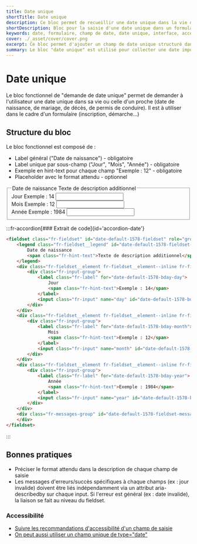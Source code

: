 ```yaml
---
title: Date unique
shortTitle: Date unique
description: Ce bloc permet de recueillir une date unique dans la vie de l'usager ou d'un proche via un champ structuré adapté aux formulaires administratifs.
shortDescription: Bloc pour la saisie d'une date unique dans un formulaire
keywords: date, formulaire, champ de date, date unique, interface, accessibilité, UX, Design Système, champ structuré
cover: ./_asset/cover/cover.png
excerpt: Ce bloc permet d'ajouter un champ de date unique structuré dans un formulaire. Il est conçu pour les cas de dates importantes comme une naissance ou un mariage.
summary: Le bloc "date unique" est utilisé pour collecter une date importante au sein d'un formulaire en demandant séparément le jour le mois et l'année. Il comprend des libellés clairs, des exemples contextualisés et peut inclure des placeholders. La page détaille sa structure, un exemple de code HTML, les bonnes pratiques d'implémentation ainsi que les recommandations d'accessibilité pour garantir une saisie conforme et inclusive.
---
```


# Date unique

Le bloc fonctionnel de "demande de date unique" permet de demander à l'utilisateur une date unique dans sa vie ou celle d'un proche (date de naissance, de mariage, de décès, de permis de conduire). Il est à utiliser dans le cadre d'un formulaire (inscription, démarche...)

## Structure du bloc

Le bloc fonctionnel est composé de :

- Label général ("Date de naissance") - obligatoire
- Label unique par sous-champ ("Jour", "Mois", "Année") - obligatoire
- Exemple en hint-text pour chaque champ "Exemple : 12" - obligatoire
- Placeholder avec le format attendu - optionnel

<div class="dsfr-doc-preview">
<fieldset class="fr-fieldset" id="date-default-1578-fieldset" role="group" aria-labelledby="date-default-1578-fieldset-legend date-default-1578-fieldset-messages">
    <legend class="fr-fieldset__legend" id="date-default-1578-fieldset-legend">
        Date de naissance
        <span class="fr-hint-text">Texte de description additionnel</span>
    </legend>
    <div class="fr-fieldset__element fr-fieldset__element--inline fr-fieldset__element--number">
        <div class="fr-input-group">
            <label class="fr-label" for="date-default-1578-bday-day">
                Jour
                <span class="fr-hint-text">Exemple : 14</span>
            </label>
            <input class="fr-input" name="day" id="date-default-1578-bday-day" type="text">
        </div>
    </div>
    <div class="fr-fieldset__element fr-fieldset__element--inline fr-fieldset__element--number">
        <div class="fr-input-group">
            <label class="fr-label" for="date-default-1578-bday-month">
                Mois
                <span class="fr-hint-text">Exemple : 12</span>
            </label>
            <input class="fr-input" name="month" id="date-default-1578-bday-month" type="text">
        </div>
    </div>
    <div class="fr-fieldset__element fr-fieldset__element--inline fr-fieldset__element--inline-grow fr-fieldset__element--year">
        <div class="fr-input-group">
            <label class="fr-label" for="date-default-1578-bday-year">
                Année
                <span class="fr-hint-text">Exemple : 1984</span>
            </label>
            <input class="fr-input" name="year" id="date-default-1578-bday-year" type="text">
        </div>
    </div>
    <div class="fr-messages-group" id="date-default-1578-fieldset-messages" aria-live="assertive">
    </div>
</fieldset>
</div>

:::fr-accordion[### Extrait de code]{id='accordion-date'}

```html
<fieldset class="fr-fieldset" id="date-default-1578-fieldset" role="group" aria-labelledby="date-default-1578-fieldset-legend date-default-1578-fieldset-messages">
    <legend class="fr-fieldset__legend" id="date-default-1578-fieldset-legend">
        Date de naissance
        <span class="fr-hint-text">Texte de description additionnel</span>
    </legend>
    <div class="fr-fieldset__element fr-fieldset__element--inline fr-fieldset__element--number">
        <div class="fr-input-group">
            <label class="fr-label" for="date-default-1578-bday-day">
                Jour
                <span class="fr-hint-text">Exemple : 14</span>
            </label>
            <input class="fr-input" name="day" id="date-default-1578-bday-day" type="text">
        </div>
    </div>
    <div class="fr-fieldset__element fr-fieldset__element--inline fr-fieldset__element--number">
        <div class="fr-input-group">
            <label class="fr-label" for="date-default-1578-bday-month">
                Mois
                <span class="fr-hint-text">Exemple : 12</span>
            </label>
            <input class="fr-input" name="month" id="date-default-1578-bday-month" type="text">
        </div>
    </div>
    <div class="fr-fieldset__element fr-fieldset__element--inline fr-fieldset__element--inline-grow fr-fieldset__element--year">
        <div class="fr-input-group">
            <label class="fr-label" for="date-default-1578-bday-year">
                Année
                <span class="fr-hint-text">Exemple : 1984</span>
            </label>
            <input class="fr-input" name="year" id="date-default-1578-bday-year" type="text">
        </div>
    </div>
    <div class="fr-messages-group" id="date-default-1578-fieldset-messages" aria-live="assertive">
    </div>
</fieldset>
```

:::

## Bonnes pratiques

- Préciser le format attendu dans la description de chaque champ de saisie
- Les messages d'erreurs/succès spécifiques à chaque champs (ex : jour invalide) doivent être liés indépendamment via un attribut aria-describedby sur chaque input. Si l'erreur est général (ex : date invalide), la liaison se fait au niveau du fieldset.

### Accessibilité

- [Suivre les recommandations d'accessibilité d'un champ de saisie](../../../../../component/input/_part/doc/index.md)
- [On peut aussi utiliser un champ unique de type="date"](../../../../../component/input/_part/doc/index.md)